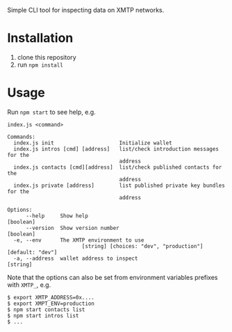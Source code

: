 Simple CLI tool for inspecting data on XMTP networks.

# Installation

1. clone this repository
2. run `npm install`

# Usage

Run `npm start` to see help, e.g.

```
index.js <command>

Commands:
  index.js init                     Initialize wallet
  index.js intros [cmd] [address]   list/check introduction messages for the
                                    address
  index.js contacts [cmd][address]  list/check published contacts for the
                                    address
  index.js private [address]        list published private key bundles for the
                                    address

Options:
      --help     Show help                                             [boolean]
      --version  Show version number                                   [boolean]
  -e, --env      The XMTP environment to use
                        [string] [choices: "dev", "production"] [default: "dev"]
  -a, --address  wallet address to inspect                              [string]
```

Note that the options can also be set from environment variables prefixes with `XMTP_`, e.g.

```
$ export XMTP_ADDRESS=0x....
$ export XMPT_ENV=production
$ npm start contacts list
$ npm start intros list
$ ...
```